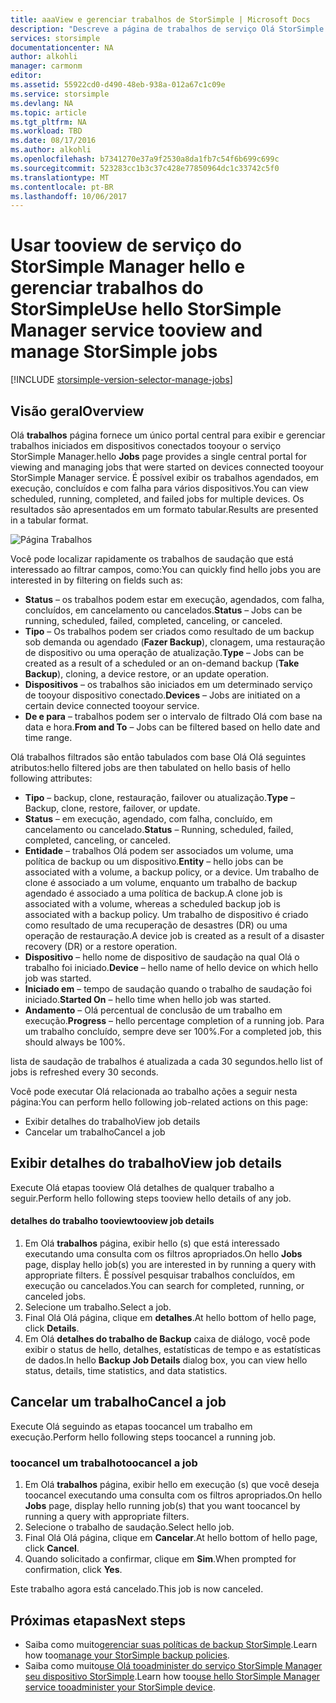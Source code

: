```yaml
---
title: aaaView e gerenciar trabalhos de StorSimple | Microsoft Docs
description: "Descreve a página de trabalhos de serviço Olá StorSimple Manager e como toouse ela trabalhos de backup agendados, atual e recentes tootrack."
services: storsimple
documentationcenter: NA
author: alkohli
manager: carmonm
editor: 
ms.assetid: 55922cd0-d490-48eb-938a-012a67c1c09e
ms.service: storsimple
ms.devlang: NA
ms.topic: article
ms.tgt_pltfrm: NA
ms.workload: TBD
ms.date: 08/17/2016
ms.author: alkohli
ms.openlocfilehash: b7341270e37a9f2530a8da1fb7c54f6b699c699c
ms.sourcegitcommit: 523283cc1b3c37c428e77850964dc1c33742c5f0
ms.translationtype: MT
ms.contentlocale: pt-BR
ms.lasthandoff: 10/06/2017
---
```

# <a name="use-hello-storsimple-manager-service-tooview-and-manage-storsimple-jobs"></a><span data-ttu-id="16445-103">Usar tooview de serviço do StorSimple Manager hello e gerenciar trabalhos do StorSimple</span><span class="sxs-lookup"><span data-stu-id="16445-103">Use hello StorSimple Manager service tooview and manage StorSimple jobs</span></span>
[!INCLUDE [storsimple-version-selector-manage-jobs](../../includes/storsimple-version-selector-manage-jobs.md)]

## <a name="overview"></a><span data-ttu-id="16445-104">Visão geral</span><span class="sxs-lookup"><span data-stu-id="16445-104">Overview</span></span>
<span data-ttu-id="16445-105">Olá **trabalhos** página fornece um único portal central para exibir e gerenciar trabalhos iniciados em dispositivos conectados tooyour o serviço StorSimple Manager.</span><span class="sxs-lookup"><span data-stu-id="16445-105">hello **Jobs** page provides a single central portal for viewing and managing jobs that were started on devices connected tooyour StorSimple Manager service.</span></span> <span data-ttu-id="16445-106">É possível exibir os trabalhos agendados, em execução, concluídos e com falha para vários dispositivos.</span><span class="sxs-lookup"><span data-stu-id="16445-106">You can view scheduled, running, completed, and failed jobs for multiple devices.</span></span> <span data-ttu-id="16445-107">Os resultados são apresentados em um formato tabular.</span><span class="sxs-lookup"><span data-stu-id="16445-107">Results are presented in a tabular format.</span></span> 

![Página Trabalhos](./media/storsimple-manage-jobs/HCS_JobsPage.png)

<span data-ttu-id="16445-109">Você pode localizar rapidamente os trabalhos de saudação que está interessado ao filtrar campos, como:</span><span class="sxs-lookup"><span data-stu-id="16445-109">You can quickly find hello jobs you are interested in by filtering on fields such as:</span></span>

* <span data-ttu-id="16445-110">**Status** – os trabalhos podem estar em execução, agendados, com falha, concluídos, em cancelamento ou cancelados.</span><span class="sxs-lookup"><span data-stu-id="16445-110">**Status** – Jobs can be running, scheduled, failed, completed, canceling, or canceled.</span></span>
* <span data-ttu-id="16445-111">**Tipo** – Os trabalhos podem ser criados como resultado de um backup sob demanda ou agendado (**Fazer Backup**), clonagem, uma restauração de dispositivo ou uma operação de atualização.</span><span class="sxs-lookup"><span data-stu-id="16445-111">**Type** – Jobs can be created as a result of a scheduled or an on-demand backup (**Take Backup**), cloning, a device restore, or an update operation.</span></span>
* <span data-ttu-id="16445-112">**Dispositivos** – os trabalhos são iniciados em um determinado serviço de tooyour dispositivo conectado.</span><span class="sxs-lookup"><span data-stu-id="16445-112">**Devices** – Jobs are initiated on a certain device connected tooyour service.</span></span>
* <span data-ttu-id="16445-113">**De e para** – trabalhos podem ser o intervalo de filtrado Olá com base na data e hora.</span><span class="sxs-lookup"><span data-stu-id="16445-113">**From and To** – Jobs can be filtered based on hello date and time range.</span></span>

<span data-ttu-id="16445-114">Olá trabalhos filtrados são então tabulados com base Olá Olá seguintes atributos:</span><span class="sxs-lookup"><span data-stu-id="16445-114">hello filtered jobs are then tabulated on hello basis of hello following attributes:</span></span>

* <span data-ttu-id="16445-115">**Tipo** – backup, clone, restauração, failover ou atualização.</span><span class="sxs-lookup"><span data-stu-id="16445-115">**Type** – Backup, clone, restore, failover, or update.</span></span>
* <span data-ttu-id="16445-116">**Status** – em execução, agendado, com falha, concluído, em cancelamento ou cancelado.</span><span class="sxs-lookup"><span data-stu-id="16445-116">**Status** – Running, scheduled, failed, completed, canceling, or canceled.</span></span>
* <span data-ttu-id="16445-117">**Entidade** – trabalhos Olá podem ser associados um volume, uma política de backup ou um dispositivo.</span><span class="sxs-lookup"><span data-stu-id="16445-117">**Entity** – hello jobs can be associated with a volume, a backup policy, or a device.</span></span> <span data-ttu-id="16445-118">Um trabalho de clone é associado a um volume, enquanto um trabalho de backup agendado é associado a uma política de backup.</span><span class="sxs-lookup"><span data-stu-id="16445-118">A clone job is associated with a volume, whereas a scheduled backup job is associated with a backup policy.</span></span> <span data-ttu-id="16445-119">Um trabalho de dispositivo é criado como resultado de uma recuperação de desastres (DR) ou uma operação de restauração.</span><span class="sxs-lookup"><span data-stu-id="16445-119">A device job is created as a result of a disaster recovery (DR) or a restore operation.</span></span>
* <span data-ttu-id="16445-120">**Dispositivo** – hello nome de dispositivo de saudação na qual Olá o trabalho foi iniciado.</span><span class="sxs-lookup"><span data-stu-id="16445-120">**Device** – hello name of hello device on which hello job was started.</span></span>
* <span data-ttu-id="16445-121">**Iniciado em** – tempo de saudação quando o trabalho de saudação foi iniciado.</span><span class="sxs-lookup"><span data-stu-id="16445-121">**Started On** – hello time when hello job was started.</span></span>
* <span data-ttu-id="16445-122">**Andamento** – Olá percentual de conclusão de um trabalho em execução.</span><span class="sxs-lookup"><span data-stu-id="16445-122">**Progress** – hello percentage completion of a running job.</span></span> <span data-ttu-id="16445-123">Para um trabalho concluído, sempre deve ser 100%.</span><span class="sxs-lookup"><span data-stu-id="16445-123">For a completed job, this should always be 100%.</span></span>

<span data-ttu-id="16445-124">lista de saudação de trabalhos é atualizada a cada 30 segundos.</span><span class="sxs-lookup"><span data-stu-id="16445-124">hello list of jobs is refreshed every 30 seconds.</span></span>

<span data-ttu-id="16445-125">Você pode executar Olá relacionada ao trabalho ações a seguir nesta página:</span><span class="sxs-lookup"><span data-stu-id="16445-125">You can perform hello following job-related actions on this page:</span></span>

* <span data-ttu-id="16445-126">Exibir detalhes do trabalho</span><span class="sxs-lookup"><span data-stu-id="16445-126">View job details</span></span>
* <span data-ttu-id="16445-127">Cancelar um trabalho</span><span class="sxs-lookup"><span data-stu-id="16445-127">Cancel a job</span></span>

## <a name="view-job-details"></a><span data-ttu-id="16445-128">Exibir detalhes do trabalho</span><span class="sxs-lookup"><span data-stu-id="16445-128">View job details</span></span>
<span data-ttu-id="16445-129">Execute Olá etapas tooview Olá detalhes de qualquer trabalho a seguir.</span><span class="sxs-lookup"><span data-stu-id="16445-129">Perform hello following steps tooview hello details of any job.</span></span>

#### <a name="tooview-job-details"></a><span data-ttu-id="16445-130">detalhes do trabalho tooview</span><span class="sxs-lookup"><span data-stu-id="16445-130">tooview job details</span></span>
1. <span data-ttu-id="16445-131">Em Olá **trabalhos** página, exibir hello (s) que está interessado executando uma consulta com os filtros apropriados.</span><span class="sxs-lookup"><span data-stu-id="16445-131">On hello **Jobs** page, display hello job(s) you are interested in by running a query with appropriate filters.</span></span> <span data-ttu-id="16445-132">É possível pesquisar trabalhos concluídos, em execução ou cancelados.</span><span class="sxs-lookup"><span data-stu-id="16445-132">You can search for completed, running, or canceled jobs.</span></span>
2. <span data-ttu-id="16445-133">Selecione um trabalho.</span><span class="sxs-lookup"><span data-stu-id="16445-133">Select a job.</span></span>
3. <span data-ttu-id="16445-134">Final Olá Olá página, clique em **detalhes**.</span><span class="sxs-lookup"><span data-stu-id="16445-134">At hello bottom of hello page, click **Details**.</span></span>
4. <span data-ttu-id="16445-135">Em Olá **detalhes do trabalho de Backup** caixa de diálogo, você pode exibir o status de hello, detalhes, estatísticas de tempo e as estatísticas de dados.</span><span class="sxs-lookup"><span data-stu-id="16445-135">In hello **Backup Job Details** dialog box, you can view hello status, details, time statistics, and data statistics.</span></span>

## <a name="cancel-a-job"></a><span data-ttu-id="16445-136">Cancelar um trabalho</span><span class="sxs-lookup"><span data-stu-id="16445-136">Cancel a job</span></span>
<span data-ttu-id="16445-137">Execute Olá seguindo as etapas toocancel um trabalho em execução.</span><span class="sxs-lookup"><span data-stu-id="16445-137">Perform hello following steps toocancel a running job.</span></span>

### <a name="toocancel-a-job"></a><span data-ttu-id="16445-138">toocancel um trabalho</span><span class="sxs-lookup"><span data-stu-id="16445-138">toocancel a job</span></span>
1. <span data-ttu-id="16445-139">Em Olá **trabalhos** página, exibir hello em execução (s) que você deseja toocancel executando uma consulta com os filtros apropriados.</span><span class="sxs-lookup"><span data-stu-id="16445-139">On hello **Jobs** page, display hello running job(s) that you want toocancel by running a query with appropriate filters.</span></span>
2. <span data-ttu-id="16445-140">Selecione o trabalho de saudação.</span><span class="sxs-lookup"><span data-stu-id="16445-140">Select hello job.</span></span>
3. <span data-ttu-id="16445-141">Final Olá Olá página, clique em **Cancelar**.</span><span class="sxs-lookup"><span data-stu-id="16445-141">At hello bottom of hello page, click **Cancel**.</span></span>
4. <span data-ttu-id="16445-142">Quando solicitado a confirmar, clique em **Sim**.</span><span class="sxs-lookup"><span data-stu-id="16445-142">When prompted for confirmation, click **Yes**.</span></span>

<span data-ttu-id="16445-143">Este trabalho agora está cancelado.</span><span class="sxs-lookup"><span data-stu-id="16445-143">This job is now canceled.</span></span>

## <a name="next-steps"></a><span data-ttu-id="16445-144">Próximas etapas</span><span class="sxs-lookup"><span data-stu-id="16445-144">Next steps</span></span>
* <span data-ttu-id="16445-145">Saiba como muito[gerenciar suas políticas de backup StorSimple](storsimple-manage-backup-policies.md).</span><span class="sxs-lookup"><span data-stu-id="16445-145">Learn how too[manage your StorSimple backup policies](storsimple-manage-backup-policies.md).</span></span>
* <span data-ttu-id="16445-146">Saiba como muito[use Olá tooadminister do serviço StorSimple Manager seu dispositivo StorSimple](storsimple-manager-service-administration.md).</span><span class="sxs-lookup"><span data-stu-id="16445-146">Learn how too[use hello StorSimple Manager service tooadminister your StorSimple device](storsimple-manager-service-administration.md).</span></span>

